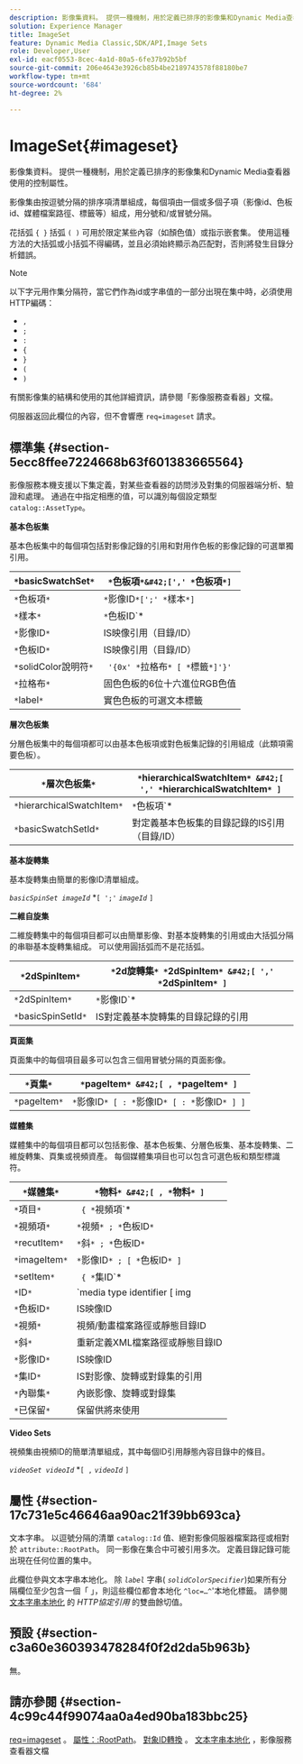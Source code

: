 ```yaml
---
description: 影像集資料。 提供一種機制，用於定義已排序的影像集和Dynamic Media查看器使用的控制屬性。
solution: Experience Manager
title: ImageSet
feature: Dynamic Media Classic,SDK/API,Image Sets
role: Developer,User
exl-id: eacf0553-8cec-4a1d-80a5-6fe37b92b5bf
source-git-commit: 206e4643e3926cb85b4be2189743578f88180be7
workflow-type: tm+mt
source-wordcount: '684'
ht-degree: 2%

---
```


# ImageSet{#imageset}

影像集資料。 提供一種機制，用於定義已排序的影像集和Dynamic Media查看器使用的控制屬性。

影像集由按逗號分隔的排序項清單組成，每個項由一個或多個子項（影像id、色板id、媒體檔案路徑、標籤等）組成，用分號和/或冒號分隔。

花括弧 `{ }` 括弧 `( )` 可用於限定某些內容（如顏色值）或指示嵌套集。 使用這種方法的大括弧或小括弧不得編碼，並且必須始終顯示為匹配對，否則將發生目錄分析錯誤。

>[!NOTE]
>
>以下字元用作集分隔符，當它們作為id或字串值的一部分出現在集中時，必須使用HTTP編碼：
>
>* `,`
>* `;`
>* `:`
>* `{`
>* `}`
>* `(`
>* `)`



有關影像集的結構和使用的其他詳細資訊，請參閱「影像服務查看器」文檔。

伺服器返回此欄位的內容，但不會響應 `req=imageset` 請求。

## 標準集 {#section-5ecc8ffee7224668b63f601383665564}

影像服務本機支援以下集定義，對某些查看器的訪問涉及對集的伺服器端分析、驗證和處理。 通過在中指定相應的值，可以識別每個設定類型 `catalog::AssetType`。

**基本色板集**

基本色板集中的每個項包括對影像記錄的引用和對用作色板的影像記錄的可選單獨引用。

| `*`basicSwatchSet`*` | `*`色板項`*&#42;[',' *`色板項`*]` |
|---|---|
| `*`色板項`*` | `*`影像ID`*[';' *`樣本`*]` |
| `*`樣本`*` | `*`色板ID`*|solidColorSpecifier` |
| `*`影像ID`*` | IS映像引用（目錄/ID） |
| `*`色板ID`*` | IS映像引用（目錄/ID） |
| `*`solidColor說明符`*` | ` '{0x' *`拉格布`* [ *`標籤`*]'}'` |
| `*`拉格布`*` | 固色色板的6位十六進位RGB色值 |
| `*`label`*` | 實色色板的可選文本標籤 |

**層次色板集**

分層色板集中的每個項都可以由基本色板項或對色板集記錄的引用組成（此類項需要色板）。

| `*`層次色板集`*` | `*`hierarchicalSwatchItem`* &#42;[ ',' *`hierarchicalSwatchItem`* ]` |
|---|---|
| `*`hierarchicalSwatchItem`*` | `*`色板項`* | { *`basicSwatchSetId`* ';' *`樣本`* }` |
| `*`basicSwatchSetId`*` | 對定義基本色板集的目錄記錄的IS引用（目錄/ID） |

**基本旋轉集**

基本旋轉集由簡單的影像ID清單組成。

*`basicSpinSet imageId`*  &#42;`[ ';'`  *`imageId`* `]`

**二維自旋集**

二維旋轉集中的每個項目都可以由簡單影像、對基本旋轉集的引用或由大括弧分隔的串聯基本旋轉集組成。 可以使用圓括弧而不是花括弧。

| `*`2dSpinItem`*` | `*`2d旋轉集`* *`2dSpinItem`* &#42;[ ',' *`2dSpinItem`* ]` |
|---|---|
| `*`2dSpinItem`*` | `*`影像ID`* | { '{' *`basicSpinSet`* '}' } | *`basicSpinSetId`*` |
| `*`basicSpinSetId`*` | IS對定義基本旋轉集的目錄記錄的引用 |

**頁面集**

頁面集中的每個項目最多可以包含三個用冒號分隔的頁面影像。

| `*`頁集`*` | `*`pageItem`* &#42;[ , *`pageItem`* ]` |
|---|---|
| `*`pageItem`*` | `*`影像ID`* [ : *`影像ID`* [ : *`影像ID`* ] ]` |

**媒體集**

媒體集中的每個項目都可以包括影像、基本色板集、分層色板集、基本旋轉集、二維旋轉集、頁集或視頻資產。 每個媒體集項目也可以包含可選色板和類型標識符。

| `*`媒體集`*` | `*`物料`* &#42;[ , *`物料`* ]` |
|---|---|
| `*`項目`*` | ` { *`視頻項`* | *`recutItem`* | *`imageItem`*}} | *`setItem`* } [ ; [ *`ID`* ] [ ; [ *`保留`* ] ] ]` |
| `*`視頻項`*` | `*`視頻`* ; *`色板ID`*` |
| `*`recutItem`*` | `*`斜`* ; *`色板ID`*` |
| `*`imageItem`*` | `*`影像ID`* ; [ *`色板ID`* ]` |
| `*`setItem`*` | ` { *`集ID`* | { '{' *`內聯集`* '}' } } ; *`色板ID`*` |
| `*`ID`*` | `media type identifier [ img | basic | advanced_image | img | img_set | advanced_imageset | advanced_swatchset | spin | video ]` |
| `*`色板ID`*` | IS映像ID |
| `*`視頻`*` | 視頻/動畫檔案路徑或靜態目錄ID |
| `*`斜`*` | 重新定義XML檔案路徑或靜態目錄ID |
| `*`影像ID`*` | IS映像ID |
| `*`集ID`*` | IS對影像、旋轉或對錄集的引用 |
| `*`內聯集`*` | 內嵌影像、旋轉或對錄集 |
| `*`已保留`*` | 保留供將來使用 |

**Video Sets**

視頻集由視頻ID的簡單清單組成，其中每個ID引用靜態內容目錄中的條目。

*`videoSet videoId`*  &#42;`[ ,`  *`videoId`* `]`

## 屬性 {#section-17c731e5c46646aa90ac21f39bb693ca}

文本字串。 以逗號分隔的清單 `catalog::Id` 值、絕對影像伺服器檔案路徑或相對於 `attribute::RootPath`。 同一影像在集合中可被引用多次。 定義目錄記錄可能出現在任何位置的集中。

此欄位參與文本字串本地化。 除 *`label`* 字串( *`solidColorSpecifier`*)如果所有分隔欄位至少包含一個「 」，則這些欄位都會本地化 `^loc=…^`&#39;本地化標籤。 請參閱 [文本字串本地化](/help/aem-is-ir-api/is-api/http-ref/image-serving-api-ref/c-http-protocol-reference/c-syntax-and-features/r-text-string-localization.md) 的 *HTTP協定引用* 的雙曲餘切值。

## 預設 {#section-c3a60e360393478284f0f2d2da5b963b}

無。

## 請亦參閱 {#section-4c99c44f99074aa0a4ed90ba183bbc25}

[req=imageset](/help/aem-is-ir-api/is-api/http-ref/image-serving-api-ref/c-http-protocol-reference/c-command-reference/r-req/r-req.md) 。 [屬性：:RootPath](/help/aem-is-ir-api/is-api/image-catalog/image-serving-api-ref/c-image-catalog-reference/c-attributes-reference/r-rootpath.md)。 [對象ID轉換](/help/aem-is-ir-api/is-api/http-ref/image-serving-api-ref/c-http-protocol-reference/c-syntax-and-features/r-object-id-translation.md) 。 [文本字串本地化](/help/aem-is-ir-api/is-api/http-ref/image-serving-api-ref/c-http-protocol-reference/c-syntax-and-features/r-text-string-localization.md) ，影像服務查看器文檔
